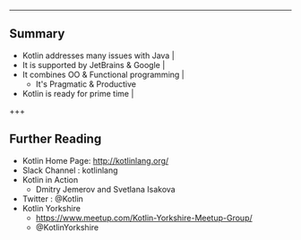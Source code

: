 ---
## Summary
- Kotlin addresses many issues with Java |
- It is supported by JetBrains & Google |
- It combines OO & Functional programming |
  - It's Pragmatic & Productive
- Kotlin is ready for prime time |

+++
## Further Reading
- Kotlin Home Page: http://kotlinlang.org/
- Slack Channel : kotlinlang
- Kotlin in Action
  - Dmitry Jemerov and Svetlana Isakova
- Twitter : @Kotlin
- Kotlin Yorkshire
  - https://www.meetup.com/Kotlin-Yorkshire-Meetup-Group/
  - @KotlinYorkshire
